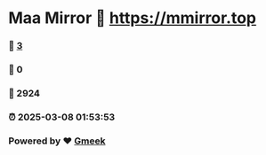 # Maa Mirror :link: https://mmirror.top 
### :page_facing_up: [3](https://mmirror.top/tag.html) 
### :speech_balloon: 0 
### :hibiscus: 2924 
### :alarm_clock: 2025-03-08 01:53:53 
### Powered by :heart: [Gmeek](https://github.com/Meekdai/Gmeek)
